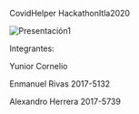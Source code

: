 
CovidHelper
HackathonItla2020

![Presentación1](https://user-images.githubusercontent.com/10002517/78996530-c3a1a580-7b12-11ea-89b5-3805de0818b4.jpg)


Integrantes:

Yunior Cornelio

Enmanuel Rivas 2017-5132

Alexandro Herrera 2017-5739
